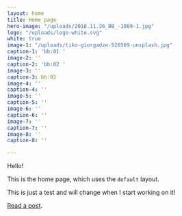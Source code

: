 ```yaml
---
layout: home
title: Home page
hero-image: "/uploads/2018.11.26_BB_-1089-1.jpg"
logo: "/uploads/logo-white.svg"
white: true
image-1: "/uploads/tiko-giorgadze-526569-unsplash.jpg"
caption-1: 'bb:01 '
image-2: ''
caption-2: 'bb:02 '
image-3: ''
caption-3: bb:02
image-4: ''
caption-4: ''
image-5: ''
caption-5: ''
image-6: ''
caption-6: ''
image-7: ''
caption-7: ''
image-8: ''
caption-8: ''

---
```

Hello!

This is the home page, which uses the `default` layout.

This is just a test and will change when I start working on it! 

[Read a post](/2018/03/11/example-post/).